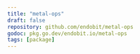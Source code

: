 ```yaml
---
title: "metal-ops"
draft: false
repository: github.com/endobit/metal-ops
godoc: pkg.go.dev/endobit.io/metal-ops
tags: [package]
---
```

